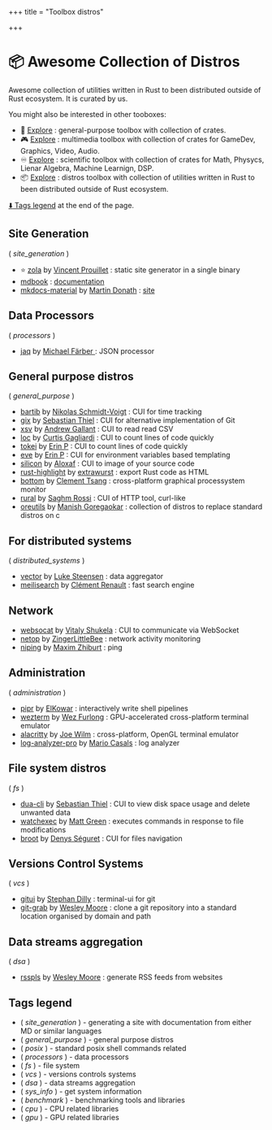 +++
title = "Toolbox distros"

+++
# :package: Awesome Collection of Distros

Awesome collection of utilities written in Rust to been distributed outside of Rust ecosystem. It is curated by us.

You might also be interested in other tooboxes:

- :wrench: [Explore](/posts/toolbox-general) : general-purpose toolbox with collection of crates.
- :video_game: [Explore](/posts/toolbox-multimedia) : multimedia toolbox with collection of crates for GameDev, Graphics, Video, Audio.
- :infinity: [Explore](/posts/toolbox-scientific) : scientific toolbox with collection of crates for Math, Physycs, Lienar Algebra, Machine Learnign, DSP.
- :package: [Explore](/posts/toolbox-distros) : distros toolbox with collection of utilities written in Rust to been distributed outside of Rust ecosystem.

[:arrow_down: Tags legend](#tags-legend) at the end of the page.

<!-- - []() by []() : -->

## Site Generation

( _site_generation_ )

- ⭐ [zola](https://github.com/getzolzola) by [Vincent Prouillet](https://github.com/Keats) : static site generator in a single binary
- [mdbook](https://github.com/rust-lang/mdBook) : [documentation](http://rust-lang.github.io/mdBook/index.html)
- [mkdocs-material](https://github.com/squidfunk/mkdocs-material) by [Martin Donath](https://github.com/squidfunk) : [site](https://squidfunk.github.io/mkdocs-material/)

## Data Processors

( _processors_ )

- [jaq](https://github.com/01mf02/jaq) by [Michael Färber ](https://github.com/01mf02) : JSON processor

## General purpose distros

( _general_purpose_ )

- [bartib](https://github.com/nikolassv/bartib) by [Nikolas Schmidt-Voigt](https://github.com/nikolassv) : CUI for time tracking
- [gix](https://github.com/Byron/gitoxide) by [Sebastian Thiel](https://github.com/Byron) : CUI for alternative implementation of Git
- [xsv](https://github.com/BurntSushi/xsv) by [Andrew Gallant](https://github.com/BurntSushi) : CUI to read read CSV
- [loc](https://github.com/cgag/loc) by [Curtis Gagliardi](https://github.com/cgag) : CUI to count lines of code quickly
- [tokei](https://github.com/XAMPPRocky/tokei) by [Erin P](https://github.com/XAMPPRocky) : CUI to count lines of code quickly
- [eve](https://github.com/XAMPPRocky/eve) by [Erin P](https://github.com/XAMPPRocky) : CUI for environment variables based templating
- [silicon](https://github.com/Aloxaf/silicon) by [Aloxaf](https://github.com/Aloxaf) : CUI to image of your source code
- [rust-highlight](https://github.com/KokaKiwi/rust-highlight) by [extrawurst](https://github.com/KokaKiwi) : export Rust code as HTML
- [bottom](https://github.com/ClementTsang/bottom) by [Clement Tsang](https://github.com/ClementTsang) : cross-platform graphical processystem monitor
- [rural](https://github.com/saghm/rural) by [Saghm Rossi](https://github.com/saghm) : CUI of HTTP tool, curl-like
- [oreutils](https://github.com/Manishearth/oreutils) by [Manish Goregaokar](https://github.com/Manishearth) : collection of distros to replace standard distros on c

## For distributed systems

( _distributed_systems_ )

- [vector](https://github.com/vectordotdev/vector) by [Luke Steensen](https://github.com/lukesteensen) : data aggregator
- [meilisearch](https://github.com/meilisearch/meilisearch) by [Clément Renault](https://github.com/Kerollmops) : fast search engine

<!-- xxx : move to backend -->

## Network

- [websocat](https://github.com/vi/websocat) by [Vitaly Shukela](https://github.com/vi) : CUI to communicate via WebSocket
- [netop](https://github.com/ZingerLittleBenetop) by [ZingerLittleBee](https://github.com/ZingerLittleBee) : network activity monitoring
- [niping](https://github.com/zhiburniping) by [Maxim Zhiburt](https://github.com/zhiburt) : ping

## Administration

( _administration_ )

- [pipr](https://github.com/elkowar/pipr) by [ElKowar](https://github.com/elkowar) : interactively write shell pipelines
- [wezterm](https://github.com/wez/wezterm) by [Wez Furlong](https://github.com/wez) : GPU-accelerated cross-platform terminal emulator
- [alacritty](https://github.com/alacritty/alacritty) by [Joe Wilm](https://github.com/jwilm) : cross-platform, OpenGL terminal emulator
- [log-analyzer-pro](https://github.com/MrCasCodlog-analyzer-pro) by [Mario Casals](https://github.com/MrCasCode) : log analyzer

## File system distros

( _fs_ )

- [dua-cli](https://github.com/Byron/dua-cli) by [Sebastian Thiel](https://github.com/Byron) : CUI to view disk space usage and delete unwanted data
- [watchexec](https://github.com/watchexec/watchexec) by [Matt Green](https://github.com/mattgreen) : executes commands in response to file modifications
- [broot](https://github.com/Canop/broot) by [Denys Séguret](https://github.com/Canop) : CUI for files navigation

## Versions Control Systems

( _vcs_ )

- [gitui](https://github.com/extrawursgitui) by [Stephan Dilly](https://github.com/extrawurst) : terminal-ui for git
- [git-grab](https://github.com/wezm/git-grab) by [Wesley Moore](https://github.com/wezm) : clone a git repository into a standard location organised by domain and path

## Data streams aggregation

( _dsa_ )

- [rsspls](https://github.com/wezm/rsspls) by [Wesley Moore](https://github.com/wezm) : generate RSS feeds from websites

<!-- ## System / CPU info

( _sys_info_ )

- [Acpi](https://github.com/rust-osdev/acpi) by [Rust OSDev](https://github.com/rust-osdev) : a library to parse ACPI tables and AML
- [pcics](https://github.com/pepyakpcics) by [Mikhail Bratchikov](https://github.com/pepyaka) : PCI configuration space
- [sysinfo](https://github.com/GuillaumeGomez/sysinfo) by [Guillaume Gomez](https://github.com/GuillaumeGomez) : a crate used to get a system's information
- [nixinfo](https://github.com/Phate6660/nixinfo) by [Cpt.Howdy](https://github.com/Phate6660) : a lib crate for gathering system info such as cpu, distro, environment, kernel, etc
- [sys-info-rs](https://github.com/FillZpp/sys-info-rs) by [Siyu Wang](https://github.com/FillZpp) : get system information in Rust
- [systemstat](https://github.com/unrelentingtech/systemstat) by [unrelentingtech](https://github.com/unrelentingtech) : a Rust library for getting system information/statistics
- [rtop](https://github.com/narendasan/rtop) by [Naren Dasan](https://github.com/narendasan) : a system montior inspired by gtop implemented in Rust


( _sys_info_ ) ( _cpu_ )

- [Cupid](https://github.com/FillZpp) by [Jake Goulding](https://github.com/shepmaster) : native Rust access to the x86 and x86_64 CPUID instruction
- [cpuid](https://github.com/gz/rust-cpuid) by [Gerd Zellweger](https://github.com/gz) : a library to parse the x86 CPUID instruction, written in rust with no external dependencies
- [cpufeatures](https://github.com/rustcrypto/utiltree/HEAD/cpufeatures) by [cpuid](https://github.com/RustCrypto) : lightweight and efficient runtime CPU feature detection for aarch64 and x86/x86_64 targets

( _sys_info_ ) ( _gpu_ )

- [gpuinfo](https://github.com/BDHU/gpuinfo) by [Edward Hu](https://github.com/BDHU) : a small command-line tool used to query and monitor GPU status
- [gpu-info](https://crates.io/crategpu-info) : a minimal command-line utility for querying GPU status

## Benchmark

( _benchmark_ )

- [hyperfine](https://github.com/sharkdp/hyperfine) by [David Peter](https://github.com/sharkdp) : a command-line benchmarking tool
- [glassbench](https://github.com/Canop/glassbench) by [Denys Séguret](https://github.com/Canop) : a micro-benchmark library with memory, to use with cargo bench
- [Criterion.rs](https://github.com/bheisler/criterion.rs) by [Brook Heisler](https://github.com/bheisler) : statistics-driven Microbenchmarking

( _benchmark_ ) ( _cpu_ )

- [ulid-rs](https://github.com/suyash/ulid-rs) by [Suyash](https://github.com/suyash) : Rust implementation of "Universally Unique Lexicographically Sortable Identifier" algorithm
- [Iai](https://github.com/bheisler/iai) by [Brook Heisler](https://github.com/bheisler) : experimental One-shot Benchmark Framework
- [Shumai](https://github.com/XiangpengHao/shumai) by [Xiangpeng Hao](https://github.com/XiangpengHao) : a multi-thread benchmarking framework that produces accurate and reproducible results
- [gemm-benchmark](https://github.com/danieldk/gemm-benchmark) by [Daniël de Kok](https://github.com/danieldk) : a small [sd]gemm benchmark based, similar to ACES DGEMM

( _benchmark_ ) ( _gpu_ )

- [criterion-cuda](https://github.com/theHamstcriterion-cuda) by [Stephan Seitz](https://github.com/theHamsta) : crate provides the Measurement CudaTime for benchmarking CUDA kernels using criterion-rs
- [rustGPU](https://github.com/eholk/RustGPU) by [Eric Holk](https://github.com/eholk) : a proof of concept for writing GPU kernels in Rust
- [opencl3](https://github.com/kenbopencl3) by [Ken Barker](https://github.com/kenba) : implementation of the Khronos OpenCL API
- [rust-aes-proofs](https://github.com/subspacrust-aes-proofs) by [subspace](https://github.com/subspace) : various AES-based Proof-of-Replication and Proof-of-Time implementations and benchmarks -->

<!-- qqq : add tag::utility for each utility -->
<!-- qqq : sort tags -->
<!-- qqq : emoji instead of tags? -->

## Tags legend

- ( _site_generation_ ) - generating a site with documentation from either MD or similar languages
- ( _general_purpose_ ) - general purpose distros
- ( _posix_ ) - standard posix shell commands related
- ( _processors_ ) - data processors
- ( _fs_ ) - file system
- ( _vcs_ ) - versions controls systems
- ( _dsa_ ) - data streams aggregation
- ( _sys_info_ ) - get system information
- ( _benchmark_ ) - benchmarking tools and libraries
- ( _cpu_ ) - CPU related libraries
- ( _gpu_ ) - GPU related libraries
